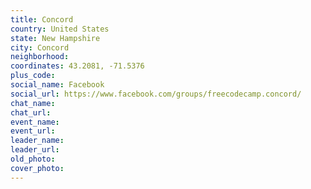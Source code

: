 ```yaml
---
title: Concord
country: United States
state: New Hampshire
city: Concord
neighborhood: 
coordinates: 43.2081, -71.5376
plus_code:
social_name: Facebook
social_url: https://www.facebook.com/groups/freecodecamp.concord/
chat_name:
chat_url:
event_name:
event_url:
leader_name:
leader_url:
old_photo: 
cover_photo:
---
```

